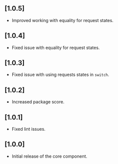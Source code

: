 ## [1.0.5]

* Improved working with equality for request states.

## [1.0.4]

* Fixed issue with equality for request states.

## [1.0.3]

* Fixed issue with using requests states in `switch`.

## [1.0.2]

* Increased package score.

## [1.0.1]

* Fixed lint issues.

## [1.0.0]

* Initial release of the core component.
